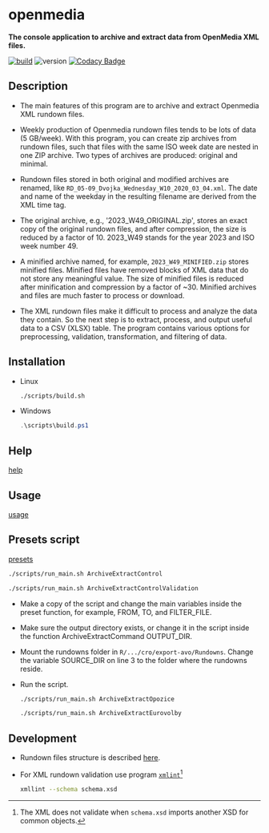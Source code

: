 # openmedia

**The console application to archive and extract data from OpenMedia XML files.**

[![build](https://github.com/czech-radio//actions/workflows/main.yml/badge.svg)](https://github.com/czech-radio/openmedia/actions/workflows/main.yml) ![version](https://img.shields.io/badge/version-1.0.1-blue.svg) [![Codacy Badge](https://app.codacy.com/project/badge/Grade/a501e03269e1404fa677a0f6cecd7bfe)](https://app.codacy.com/gh/czech-radio/openmedia/dashboard?utm_source=gh&utm_medium=referral&utm_content=&utm_campaign=Badge_grade)

## Description

- The main features of this program are to archive and extract Openmedia XML rundown files.

- Weekly production of Openmedia rundown files tends to be lots of data (5 GB/week). With this program, you can create zip archives from rundown files, such that files with the same ISO week date are nested in one ZIP archive. Two types of archives are produced: original and minimal.

- Rundown files stored in both original and modified archives are renamed, like `RD_05-09_Dvojka_Wednesday_W10_2020_03_04.xml`. The date and name of the weekday in the resulting filename are derived from the XML time tag.

- The original archive, e.g., '2023_W49_ORIGINAL.zip', stores an exact copy of the original rundown files, and after compression, the size is reduced by a factor of 10. 2023_W49 stands for the year 2023 and ISO week number 49. 

- A minified archive named, for example, `2023_W49_MINIFIED.zip` stores minified files. Minified files have removed blocks of XML data that do not store any meaningful value. The size of minified files is reduced after minification and compression by a factor of ~30. Minified archives and files are much faster to process or download. 

- The XML rundown files make it difficult to process and analyze the data they contain. So the next step is to extract, process, and output useful data to a CSV (XLSX) table. The program contains various options for preprocessing, validation, transformation, and filtering of data.

## Installation

- Linux

  ```bash
  ./scripts/build.sh
  ```

- Windows

  ```powershell
  .\scripts\build.ps1
  ```

## Help

[help](./docs/HELP.md)

## Usage

[usage](./docs/USAGE.md)

## Presets script

[presets](./scripts/run_main.sh)

  ```bash
  ./scripts/run_main.sh ArchiveExtractControl
  ```

  ```bash
  ./scripts/run_main.sh ArchiveExtractControlValidation
  ```

- Make a copy of the script and change the main variables inside the preset function, for example, FROM, TO, and FILTER_FILE.

- Make sure the output directory exists, or change it in the script inside the function ArchiveExtractCommand OUTPUT_DIR.

- Mount the rundowns folder in `R/.../cro/export-avo/Rundowns`. Change the variable SOURCE_DIR on line 3 to the folder where the rundowns reside.

- Run the script.

    ```bash
  ./scripts/run_main.sh ArchiveExtractOpozice
  ```

  ```bash
  ./scripts/run_main.sh ArchiveExtractEurovolby
  ```

## Development

- Rundown files structure is described [here](<https://github.com/czech-radio/extractor/blob/main/docs/source/notes.md>).

- For XML rundown validation use program [`xmlint`](https://www.root.cz/man/1/xmllint/)[^1]

  ```bash
  xmllint --schema schema.xsd
  ```

[^1]: The XML does not validate when `schema.xsd` imports another XSD for common objects.
